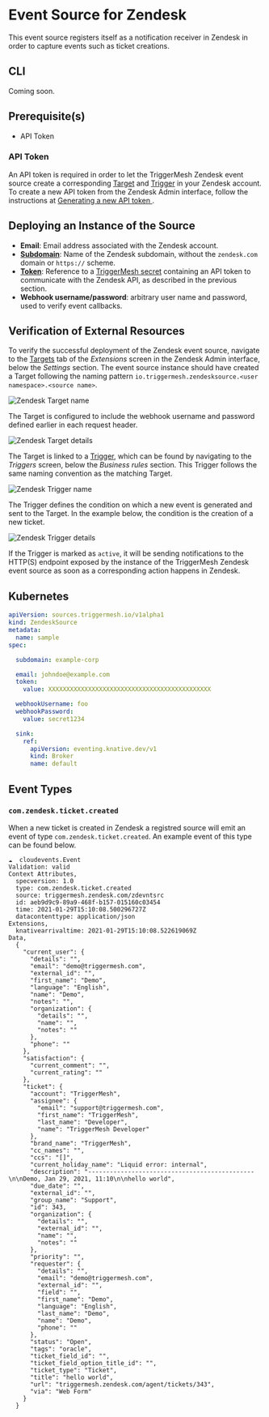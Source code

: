 # Event Source for Zendesk

This event source registers itself as a notification receiver in Zendesk in order to capture events such as ticket
creations.

## CLI

Coming soon.

## Prerequisite(s)

- API Token

### API Token

An API token is required in order to let the TriggerMesh Zendesk event source create a corresponding [Target][zd-target]
and [Trigger][zd-trigger] in your Zendesk account. To create a new API token from the Zendesk Admin interface, follow
the instructions at [Generating a new API token ][zd-token].

## Deploying an Instance of the Source

- **Email**: Email address associated with the Zendesk account.
- [**Subdomain**][zd-subdom]: Name of the Zendesk subdomain, without the `zendesk.com` domain or `https://` scheme.
- [**Token**][zd-token]: Reference to a [TriggerMesh secret][tm-secret] containing an API token to communicate with the
  Zendesk API, as described in the previous section.
- **Webhook username/password**: arbitrary user name and password, used to verify event callbacks.

## Verification of External Resources

To verify the successful deployment of the Zendesk event source, navigate to the [Targets][zd-target] tab of the
_Extensions_ screen in the Zendesk Admin interface, below the _Settings_ section. The event source instance should have
created a Target following the naming pattern `io.triggermesh.zendesksource.<user namespace>.<source name>`.

![Zendesk Target name](../../assets/images/zendesk-source/targets-1.png)

The Target is configured to include the webhook username and password defined earlier in each request header.

![Zendesk Target details](../../assets/images/zendesk-source/targets-2.png)

The Target is linked to a [Trigger][zd-trigger], which can be found by navigating to the _Triggers_ screen, below the
_Business rules_ section. This Trigger follows the same naming convention as the matching Target.

![Zendesk Trigger name](../../assets/images/zendesk-source/triggers-1.png)

The Trigger defines the condition on which a new event is generated and sent to the Target. In the example below, the
condition is the creation of a new ticket.

![Zendesk Trigger details](../../assets/images/zendesk-source/triggers-2.png)

If the Trigger is marked as `active`, it will be sending notifications to the HTTP(S) endpoint exposed by the instance
of the TriggerMesh Zendesk event source as soon as a corresponding action happens in Zendesk.

## Kubernetes

```yaml
apiVersion: sources.triggermesh.io/v1alpha1
kind: ZendeskSource
metadata:
  name: sample
spec:

  subdomain: example-corp

  email: johndoe@example.com
  token:
    value: XXXXXXXXXXXXXXXXXXXXXXXXXXXXXXXXXXXXXXXXXXXXX

  webhookUsername: foo
  webhookPassword:
    value: secret1234

  sink:
    ref:
      apiVersion: eventing.knative.dev/v1
      kind: Broker
      name: default
```

## Event Types

### `com.zendesk.ticket.created`
When a new ticket is created in Zendesk a registred source will emit an event of type `com.zendesk.ticket.created`. An example event of this type can be found below.

```
☁️  cloudevents.Event
Validation: valid
Context Attributes,
  specversion: 1.0
  type: com.zendesk.ticket.created
  source: triggermesh.zendesk.com/zdevntsrc
  id: aeb9d9c9-89a9-468f-b157-015160c03454
  time: 2021-01-29T15:10:08.500296727Z
  datacontenttype: application/json
Extensions,
  knativearrivaltime: 2021-01-29T15:10:08.522619069Z
Data,
  {
    "current_user": {
      "details": "",
      "email": "demo@triggermesh.com",
      "external_id": "",
      "first_name": "Demo",
      "language": "English",
      "name": "Demo",
      "notes": "",
      "organization": {
        "details": "",
        "name": "",
        "notes": ""
      },
      "phone": ""
    },
    "satisfaction": {
      "current_comment": "",
      "current_rating": ""
    },
    "ticket": {
      "account": "TriggerMesh",
      "assignee": {
        "email": "support@triggermesh.com",
        "first_name": "TriggerMesh",
        "last_name": "Developer",
        "name": "TriggerMesh Developer"
      },
      "brand_name": "TriggerMesh",
      "cc_names": "",
      "ccs": "[]",
      "current_holiday_name": "Liquid error: internal",
      "description": "----------------------------------------------\n\nDemo, Jan 29, 2021, 11:10\n\nhello world",
      "due_date": "",
      "external_id": "",
      "group_name": "Support",
      "id": 343,
      "organization": {
        "details": "",
        "external_id": "",
        "name": "",
        "notes": ""
      },
      "priority": "",
      "requester": {
        "details": "",
        "email": "demo@triggermesh.com",
        "external_id": "",
        "field": "",
        "first_name": "Demo",
        "language": "English",
        "last_name": "Demo",
        "name": "Demo",
        "phone": ""
      },
      "status": "Open",
      "tags": "oracle",
      "ticket_field_id": "",
      "ticket_field_option_title_id": "",
      "ticket_type": "Ticket",
      "title": "hello world",
      "url": "triggermesh.zendesk.com/agent/tickets/343",
      "via": "Web Form"
    }
  }
```


[zd-token]: https://support.zendesk.com/hc/en-us/articles/226022787-Generating-a-new-API-token-
[zd-target]: https://support.zendesk.com/hc/en-us/articles/203662136-Notifying-external-targets
[zd-trigger]: https://support.zendesk.com/hc/en-us/articles/203662226-Triggers-resources
[zd-subdom]: https://support.zendesk.com/hc/en-us/articles/221682747-Where-can-I-find-my-Zendesk-subdomain-

[tm-secret]: ../guides/secrets.md
